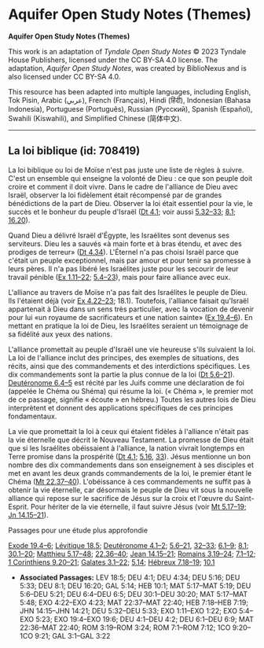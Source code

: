 # Aquifer Open Study Notes (Themes)

**Aquifer Open Study Notes (Themes)**

This work is an adaptation of *Tyndale Open Study Notes* © 2023 Tyndale House Publishers, licensed under the CC BY\-SA 4\.0 license. The adaptation, *Aquifer Open Study Notes*, was created by BiblioNexus and is also licensed under CC BY\-SA 4\.0\.

This resource has been adapted into multiple languages, including English, Tok Pisin, Arabic (عربي), French (Français), Hindi (हिंदी), Indonesian (Bahasa Indonesia), Portuguese (Português), Russian (Русский), Spanish (Español), Swahili (Kiswahili), and Simplified Chinese (简体中文).



--------------------------------

## La loi biblique (id: 708419)

La loi biblique ou loi de Moïse n'est pas juste une liste de règles à suivre. C'est un ensemble qui enseigne la volonté de Dieu : ce que son peuple doit croire et comment il doit vivre. Dans le cadre de l'alliance de Dieu avec Israël, observer la loi fidèlement était récompensé par de grandes bénédictions de la part de Dieu. Observer la loi était essentiel pour la vie, le succès et le bonheur du peuple d'Israël ([Dt 4\.1](https://ref.ly/Deut4:1); voir aussi [5\.32–33](https://ref.ly/Deut5:32-Deut5:33); [8\.1](https://ref.ly/Deut8:1); [16\.20](https://ref.ly/Deut16:20)).

Quand Dieu a délivré Israël d'Égypte, les Israélites sont devenus ses serviteurs. Dieu les a sauvés «à main forte et à bras étendu, et avec des prodiges de terreur» ([Dt 4\.34](https://ref.ly/Deut4:34)). L'Éternel n'a pas choisi Israël parce que c'était un peuple exceptionnel, mais par amour et pour tenir sa promesse à leurs pères. Il n'a pas libéré les Israélites juste pour les secourir de leur travail pénible ([Ex 1\.11–22](https://ref.ly/Exod1:11-Exod1:22); [5\.4–23](https://ref.ly/Exod5:4-Exod5:23)), mais pour faire alliance avec eux.

L'alliance au travers de Moïse n'a pas fait des Israélites le peuple de Dieu. Ils l'étaient déjà (voir [Ex 4\.22–23](https://ref.ly/Exod4:22-Exod4:23); 18\.1\). Toutefois, l'alliance faisait qu'Israël appartenait à Dieu dans un sens très particulier, avec la vocation de devenir pour lui «un royaume de sacrificateurs et une nation sainte» ([Ex 19\.4–6](https://ref.ly/Exod19:4-Exod19:6)). En mettant en pratique la loi de Dieu, les Israélites seraient un témoignage de sa fidélité aux yeux des nations.

L'alliance promettait au peuple d'Israël une vie heureuse s'ils suivaient la loi. La loi de l'alliance inclut des principes, des exemples de situations, des récits, ainsi que des commandements et des interdictions spécifiques. Les dix commandements sont la partie la plus connue de la loi ([Dt 5\.6–21](https://ref.ly/Deut5:6-Deut5:21)). [Deutéronome 6\.4–5](https://ref.ly/Deut6:4-Deut6:5) est récité par les Juifs comme une déclaration de foi (appelée le Chéma ou Shéma) qui résume la loi. (« Chéma », le premier mot de ce passage, signifie « écoute » en hébreu.) Toutes les autres lois de Dieu interprètent et donnent des applications spécifiques de ces principes fondamentaux. 

La vie que promettait la loi à ceux qui étaient fidèles à l'alliance n'était pas la vie éternelle que décrit le Nouveau Testament. La promesse de Dieu était que si les Israélites obéissaient à l'alliance, la nation vivrait longtemps en Terre promise dans la prospérité ([Dt 4\.1](https://ref.ly/Deut4:1); [5\.16](https://ref.ly/Deut5:16), [33](https://ref.ly/Deut5:33)). Jésus mentionne un bon nombre des dix commandements dans son enseignement à ses disciples et met en avant les deux grands commandements de la loi, le premier étant le Chéma ([Mt 22\.37–40](https://ref.ly/Matt22:37-Matt22:40)). L'obéissance à ces commandements ne suffit pas à obtenir la vie éternelle, car désormais le peuple de Dieu vit sous la nouvelle alliance qui repose sur le sacrifice de Jésus sur la croix et l'œuvre du Saint\-Esprit. Pour hériter de la vie éternelle, il faut suivre Jésus (voir [Mt 5\.17–19](https://ref.ly/Matt5:17-Matt5:19); [Jn 14\.15–21](https://ref.ly/John14:15-John14:21)).

Passages pour une étude plus approfondie

[Exode 19\.4–6](https://ref.ly/Exod19:4-Exod19:6); [Lévitique 18\.5](https://ref.ly/Lev18:5); [Deutéronome 4\.1–2](https://ref.ly/Deut4:1-Deut4:2); [5\.6–21](https://ref.ly/Deut5:6-Deut5:21), [32–33](https://ref.ly/Deut5:32-Deut5:33); [6\.1–9](https://ref.ly/Deut6:1-Deut6:9); [8\.1](https://ref.ly/Deut8:1); [30\.1–20](https://ref.ly/Deut30:1-Deut30:20); [Matthieu 5\.17–48](https://ref.ly/Matt5:17-Matt5:48); [22\.36–40](https://ref.ly/Matt22:36-Matt22:40); [Jean 14\.15–21](https://ref.ly/John14:15-John14:21); [Romains 3\.19–24](https://ref.ly/Rom3:19-Rom3:24); [7\.1–12](https://ref.ly/Rom7:1-Rom7:12); [1 Corinthiens 9\.20–21](https://ref.ly/1Cor9:20-1Cor9:21); [Galates 3\.1–22](https://ref.ly/Gal3:1-Gal3:22); [5\.14](https://ref.ly/Gal5:14); [Hébreux 7\.18–19](https://ref.ly/Heb7:18-Heb7:19); [10\.1](https://ref.ly/Heb10:1)

* **Associated Passages:** LEV 18:5; DEU 4:1; DEU 4:34; DEU 5:16; DEU 5:33; DEU 8:1; DEU 16:20; GAL 5:14; HEB 10:1; MAT 5:17–MAT 5:19; DEU 5:6–DEU 5:21; DEU 6:4–DEU 6:5; DEU 30:1–DEU 30:20; MAT 5:17–MAT 5:48; EXO 4:22–EXO 4:23; MAT 22:37–MAT 22:40; HEB 7:18–HEB 7:19; JHN 14:15–JHN 14:21; DEU 5:32–DEU 5:33; EXO 1:11–EXO 1:22; EXO 5:4–EXO 5:23; EXO 19:4–EXO 19:6; DEU 4:1–DEU 4:2; DEU 6:1–DEU 6:9; MAT 22:36–MAT 22:40; ROM 3:19–ROM 3:24; ROM 7:1–ROM 7:12; 1CO 9:20–1CO 9:21; GAL 3:1–GAL 3:22

